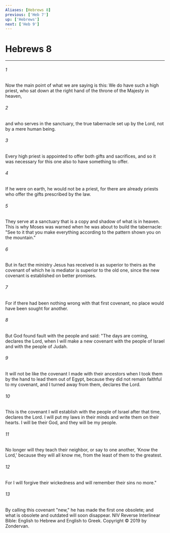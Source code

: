 ```yaml
---
Aliases: [Hebrews 8]
previous: ['Heb 7']
up: ['Hebrews']
next: ['Heb 9']
---
```

# Hebrews 8

***


###### 1 
Now the main point of what we are saying is this: We do have such a high priest, who sat down at the right hand of the throne of the Majesty in heaven, 

###### 2 
and who serves in the sanctuary, the true tabernacle set up by the Lord, not by a mere human being. 

###### 3 
Every high priest is appointed to offer both gifts and sacrifices, and so it was necessary for this one also to have something to offer. 

###### 4 
If he were on earth, he would not be a priest, for there are already priests who offer the gifts prescribed by the law. 

###### 5 
They serve at a sanctuary that is a copy and shadow of what is in heaven. This is why Moses was warned when he was about to build the tabernacle: "See to it that you make everything according to the pattern shown you on the mountain." 

###### 6 
But in fact the ministry Jesus has received is as superior to theirs as the covenant of which he is mediator is superior to the old one, since the new covenant is established on better promises. 

###### 7 
For if there had been nothing wrong with that first covenant, no place would have been sought for another. 

###### 8 
But God found fault with the people and said: "The days are coming, declares the Lord, when I will make a new covenant with the people of Israel and with the people of Judah. 

###### 9 
It will not be like the covenant I made with their ancestors when I took them by the hand to lead them out of Egypt, because they did not remain faithful to my covenant, and I turned away from them, declares the Lord. 

###### 10 
This is the covenant I will establish with the people of Israel after that time, declares the Lord. I will put my laws in their minds and write them on their hearts. I will be their God, and they will be my people. 

###### 11 
No longer will they teach their neighbor, or say to one another, 'Know the Lord,' because they will all know me, from the least of them to the greatest. 

###### 12 
For I will forgive their wickedness and will remember their sins no more." 

###### 13 
By calling this covenant "new," he has made the first one obsolete; and what is obsolete and outdated will soon disappear. NIV Reverse Interlinear Bible: English to Hebrew and English to Greek. Copyright © 2019 by Zondervan.
